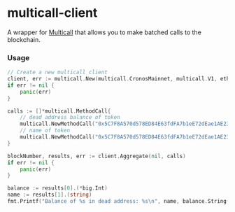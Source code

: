 # multicall-client

A wrapper for [Multicall](https://github.com/makerdao/multicall) that allows you to make batched calls to the blockchain.

### Usage
```go
// Create a new multicall client
client, err := multicall.New(multicall.CronosMainnet, multicall.V1, ethClient)
if err != nil {
	panic(err)
}

calls := []*multicall.MethodCall{
    // dead address balance of token
    multicall.NewMethodCall("0x5C7F8A570d578ED84E63fdFA7b1eE72dEae1AE23", ERC20Abi.Methods["balanceOf"], "0x000000000000000000000000000000000000dead"),
	// name of token
    multicall.NewMethodCall("0x5C7F8A570d578ED84E63fdFA7b1eE72dEae1AE23", ERC20Abi.Methods["name"]),
}

blockNumber, results, err := client.Aggregate(nil, calls)
if err != nil {
	panic(err)
}

balance := results[0].(*big.Int)
name := results[1].(string)
fmt.Printf("Balance of %s in dead address: %s\n", name, balance.String())
```